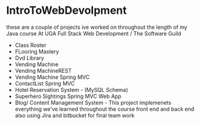 # IntroToWebDevolpment
these are a couple of projects ive worked on throughout the length of my Java course
At UGA Full Stack Web Development / The Software Guild
*   Class Roster 
*   FLooring Mastery
*   Dvd Library
*   Vending Machine
*   Vending MachineREST
*   Vending Machine Spring MVC
*   ContactList Spring MVC
*   Hotel Reservation System - (MySQL Schema)
*   Superhero Sightings Spring MVC Web App
*   Blog/ Content Management System - This project implemenets everything 
    we've learned throughout the course front end and back end also 
    using Jira and bitbucket for final team work 
